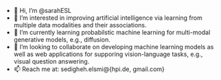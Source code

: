 - 👋 Hi, I’m @sarahESL
- 👀 I’m interested in improving artificial intelligence via learning from multiple data modalities and their associations.
- 🌱 I’m currently learning probabilstic machine learning for multi-modal generative models, e.g., diffusion.
- 💞️ I’m looking to collaborate on developing machine learning models as well as web applications for supporing vision-language tasks, e.g., visual question answering.
- 📫 Reach me at: sedigheh.elsmi@{hpi.de, gmail.com}

<!---
sarahESL/sarahESL is a ✨ special ✨ repository because its `README.md` (this file) appears on your GitHub profile.
You can click the Preview link to take a look at your changes.
--->
